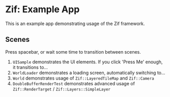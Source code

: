 # Zif: Example App

This is an example app demonstrating usage of the Zif framework.

## Scenes
Press spacebar, or wait some time to transition between scenes.
1. `UISample` demonstrates the UI elements.  If you click 'Press Me' enough, it transitions to...
2. `WorldLoader` demonstrates a loading screen, automatically switching to...
3. `World` demonstrates usage of `Zif::LayeredTileMap` and `Zif::Camera`
4. `DoubleBufferRenderTest` demonstrates advanced usage of `Zif::RenderTarget` / `Zif::Layers::SimpleLayer`
